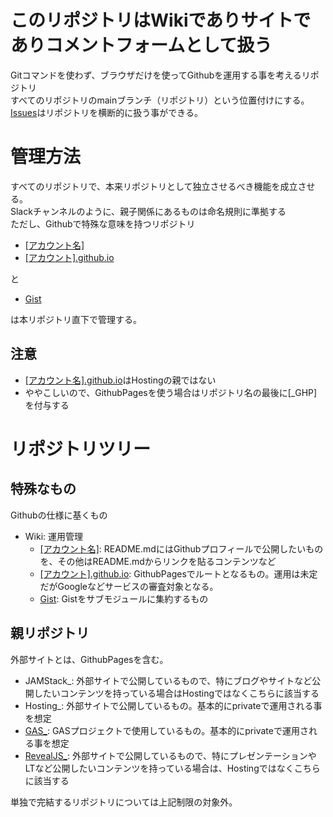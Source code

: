# このリポジトリはWikiでありサイトでありコメントフォームとして扱う
Gitコマンドを使わず、ブラウザだけを使ってGithubを運用する事を考えるリポジトリ<br />
すべてのリポジトリのmainブランチ（リポジトリ）という位置付けにする。<br />
[Issues](https://github.com/shimajima-eiji/Wiki/issues)はリポジトリを横断的に扱う事ができる。

# 管理方法
すべてのリポジトリで、本来リポジトリとして独立させるべき機能を成立させる。<br />
Slackチャンネルのように、親子関係にあるものは命名規則に準拠する<br />
ただし、Githubで特殊な意味を持つリポジトリ
- [[アカウント名]](https://github.com/shimajima-eiji/shimajima-eiji)
- [[アカウント].github.io](https://github.com/shimajima-eiji/shimajima-eiji.github.io)

と

- [Gist](https://github.com/shimajima-eiji/Gist)

は本リポジトリ直下で管理する。

## 注意
- [[アカウント名].github.io](https://github.com/shimajima-eiji/shimajima-eiji.github.io)はHostingの親ではない
- ややこしいので、GithubPagesを使う場合はリポジトリ名の最後に[_GHP]を付与する

# リポジトリツリー
## 特殊なもの
Githubの仕様に基くもの

- Wiki: 運用管理
  - [[アカウント名]](https://github.com/shimajima-eiji/shimajima-eiji): README.mdにはGithubプロフィールで公開したいものを、その他はREADME.mdからリンクを貼るコンテンツなど
  - [[アカウント].github.io](https://github.com/shimajima-eiji/shimajima-eiji.github.io): GithubPagesでルートとなるもの。運用は未定だがGoogleなどサービスの審査対象となる。
  - [Gist](https://github.com/shimajima-eiji/Gist): Gistをサブモジュールに集約するもの

## 親リポジトリ
外部サイトとは、GithubPagesを含む。

- JAMStack_: 外部サイトで公開しているもので、特にブログやサイトなど公開したいコンテンツを持っている場合はHostingではなくこちらに該当する
- Hosting_: 外部サイトで公開しているもの。基本的にprivateで運用される事を想定
- [GAS_](https://script.google.com/home): GASプロジェクトで使用しているもの。基本的にprivateで運用される事を想定
- [RevealJS_](https://revealjs.com): 外部サイトで公開しているもので、特にプレゼンテーションやLTなど公開したいコンテンツを持っている場合は、Hostingではなくこちらに該当する

単独で完結するリポジトリについては上記制限の対象外。
